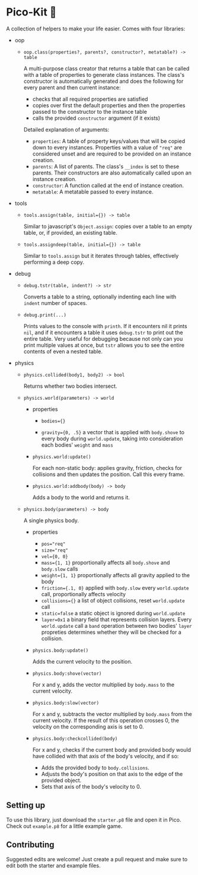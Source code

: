 # Pico-Kit :triangular_ruler:

A collection of helpers to make your life easier. Comes with four libraries:
* oop
	* `oop.class(properties?, parents?, constructor?, metatable?) -> table`

		A multi-purpose class creator that returns a table that can be called with a table of properties to generate class instances. The class's constructor is automatically generated and does the following for every parent and then current instance:
		* checks that all required properties are satisfied
		* copies over first the default properties and then the properties passed to the constructor to the instance table
		* calls the provided `constructor` argument (if it exists)

		Detailed explanation of arguments:
		* `properties`: A table of property keys/values that will be copied down to every instances. Properties with a value of `"req"` are considered unset and are required to be provided on an instance creation.
		* `parents`: A list of parents. The class's `__index` is set to these parents. Their constructors are also automatically called upon an instance creation.
		* `constructor`: A function called at the end of instance creation.
		* `metatable`: A metatable passed to every instance.

* tools
	* `tools.assign(table, initial={}) -> table`

		Similar to javascript's `Object.assign`: copies over a table to an empty table, or, if provided, an existing table.

	* `tools.assigndeep(table, initial={}) -> table`

		Similar to `tools.assign` but it iterates through tables, effectively performing a deep copy.

* debug
	* `debug.tstr(table, indent?) -> str`

		Converts a table to a string, optionally indenting each line with `indent` number of spaces.

	* `debug.print(...)`

		Prints values to the console with `printh`. If it encounters nil it prints `nil`, and if it encounters a table it uses `debug.tstr` to print out the entire table. Very useful for debugging because not only can you print multiple values at once, but `tstr` allows you to see the entire contents of even a nested table.

* physics
	* `physics.collided(body1, body2) -> bool`

		Returns whether two bodies intersect.

	* `physics.world(parameters) -> world`


		* properties

			*	`bodies={}`

			* `gravity={0, .5}` a vector that is applied with `body.shove` to every body during `world.update`, taking into consideration each bodies' `weight` and `mass`

		* `physics.world:update()`

			For each non-static body: applies gravity, friction, checks for collisions and then updates the position. Call this every frame.

		* `physics.world:addbody(body) -> body`

			Adds a body to the world and returns it.

	* `physics.body(parameters) -> body`

		A single physics body.

		* properties
			* `pos="req"`
			* `size="req"`
			* `vel={0, 0}`
			* `mass={1, 1}` proportionally affects all `body.shove` and `body.slow` calls
			* `weight={1, 1}` proportionally affects all gravity applied to the body
			* `friction={.1, 0}` applied with `body.slow` every `world.update` call, proportionally affects velocity
			* `collisions={}` a list of object collisions, reset `world.update` call
			* `static=false` a static object is ignored during `world.update`
			* `layer=0x1` a binary field that represents collision layers. Every `world.update` call a `band` operation between two bodies' `layer` propreties determines whether they will be checked for a collision.

		* `physics.body:update()`

			Adds the current velocity to the position.

		* `physics.body:shove(vector)`

			For x and y, adds the vector multiplied by `body.mass` to the current velocity.

		* `physics.body:slow(vector)`

			For x and y, subtracts the vector multiplied by `body.mass` from the current velocity. If the result of this operation crosses 0, the velocity on the corresponding axis is set to 0.

		* `physics.body:checkcollided(body)`

			For x and y, checks if the current body and provided body would have collided with that axis of the body's velocity, and if so:

			 * Adds the provided body to `body.collisions`.
			 * Adjusts the body's position on that axis to the edge of the provided object.
			 * Sets that axis of the body's velocity to 0.

## Setting up
To use this library, just download the `starter.p8` file and open it in Pico. Check out `example.p8` for a little example game.

## Contributing
Suggested edits are welcome! Just create a pull request and make sure to edit both the starter and example files.
